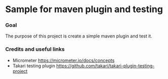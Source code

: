 # Sample for maven plugin and testing

### Goal

The purpose of this project is create a simple maven plugin and test it.

### Credits and useful links

* Micrometer https://micrometer.io/docs/concepts
* Takari testing plugin https://github.com/takari/takari-plugin-testing-project
